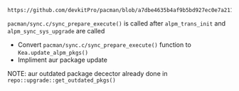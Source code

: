     https://github.com/devkitPro/pacman/blob/a7dbe4635b4af9b5bd927ec0e7a211d1f6c1b0f2/src/pacman/sync.c#L734

`pacman/sync.c/sync_prepare_execute()` is called after `alpm_trans_init` and `alpm_sync_sys_upgrade` are called

* Convert `pacman/sync.c/sync_prepare_execute()` function to `Kea.update_alpm_pkgs()`
*  Impliment aur package update 

NOTE: aur outdated package decector already done in `repo::upgrade::get_outdated_pkgs()`